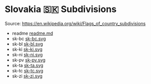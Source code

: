 # Slovakia 🇸🇰 Subdivisions

Source: https://en.wikipedia.org/wiki/Flags_of_country_subdivisions

* readme [readme.md](https://github.com/amckenna41/iso3166-flag-icons/blob/main/iso3166-2-icons/SK/readme.md)
* sk-bc [sk-bc.svg](https://github.com/amckenna41/iso3166-flag-icons/blob/main/iso3166-2-icons/SK/sk-bc.svg)
* sk-bl [sk-bl.svg](https://github.com/amckenna41/iso3166-flag-icons/blob/main/iso3166-2-icons/SK/sk-bl.svg)
* sk-ki [sk-ki.svg](https://github.com/amckenna41/iso3166-flag-icons/blob/main/iso3166-2-icons/SK/sk-ki.svg)
* sk-ni [sk-ni.svg](https://github.com/amckenna41/iso3166-flag-icons/blob/main/iso3166-2-icons/SK/sk-ni.svg)
* sk-pv [sk-pv.svg](https://github.com/amckenna41/iso3166-flag-icons/blob/main/iso3166-2-icons/SK/sk-pv.svg)
* sk-ta [sk-ta.svg](https://github.com/amckenna41/iso3166-flag-icons/blob/main/iso3166-2-icons/SK/sk-ta.svg)
* sk-tc [sk-tc.svg](https://github.com/amckenna41/iso3166-flag-icons/blob/main/iso3166-2-icons/SK/sk-tc.svg)
* sk-zi [sk-zi.svg](https://github.com/amckenna41/iso3166-flag-icons/blob/main/iso3166-2-icons/SK/sk-zi.svg)

